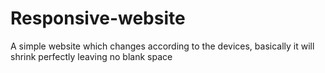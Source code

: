 # Responsive-website
A simple website which changes according to the devices, basically it will shrink perfectly leaving no blank space
